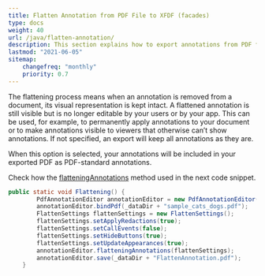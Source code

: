 ```yaml
---
title: Flatten Annotation from PDF File to XFDF (facades)
type: docs
weight: 40
url: /java/flatten-annotation/
description: This section explains how to export annotations from PDF file to XFDF with Aspose.PDF Facades.
lastmod: "2021-06-05"
sitemap:
    changefreq: "monthly"
    priority: 0.7
---
```


The flattening process means when an annotation is removed from a document, its visual representation is kept intact. A flattened annotation is still visible but is no longer editable by your users or by your app. This can be used, for example, to permanently apply annotations to your document or to make annotations visible to viewers that otherwise can’t show annotations. If not specified, an export will keep all annotations as they are.

When this option is selected, your annotations will be included in your exported PDF as PDF-standard annotations.

Check how the [flatteningAnnotations](https://apireference.aspose.com/pdf/java/com.aspose.pdf.facades/PdfAnnotationEditor#flatteningAnnotations--) method used in the next code snippet.

```java
public static void Flattening() {
        PdfAnnotationEditor annotationEditor = new PdfAnnotationEditor();
        annotationEditor.bindPdf(_dataDir + "sample_cats_dogs.pdf");
        FlattenSettings flattenSettings = new FlattenSettings();
        flattenSettings.setApplyRedactions(true);
        flattenSettings.setCallEvents(false);
        flattenSettings.setHideButtons(true);
        flattenSettings.setUpdateAppearances(true);
        annotationEditor.flatteningAnnotations(flattenSettings);
        annotationEditor.save(_dataDir + "FlattenAnnotation.pdf");
    }
```
